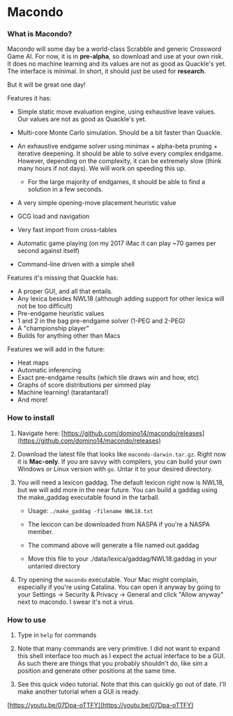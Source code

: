 # Macondo

### What is Macondo?

Macondo will some day be a world-class Scrabble and generic Crossword Game AI. For now, it is in **pre-alpha**, so download and use at your own risk. It does no machine learning and its values are not as good as Quackle's yet. The interface is minimal. In short, it should just be used for **research**.

But it will be great one day!

Features it has:

- Simple static move evaluation engine, using exhaustive leave values. Our values are not as good as Quackle's yet.
- Multi-core Monte Carlo simulation. Should be a bit faster than Quackle.
- An exhaustive endgame solver using minimax + alpha-beta pruning + iterative deepening. It should be able to solve every complex endgame. However, depending on the complexity, it can be extremely slow (think many hours if not days). We will work on speeding this up.

  - For the large majority of endgames, it should be able to find a solution in a few seconds.

- A very simple opening-move placement heuristic value
- GCG load and navigation
- Very fast import from cross-tables
- Automatic game playing (on my 2017 iMac it can play ~70 games per second against itself)
- Command-line driven with a simple shell

Features it's missing that Quackle has:

- A proper GUI, and all that entails.
- Any lexica besides NWL18 (although adding support for other lexica will not be too difficult)
- Pre-endgame heuristic values
- 1 and 2 in the bag pre-endgame solver (1-PEG and 2-PEG)
- A "championship player"
- Builds for anything other than Macs

Features we will add in the future:

- Heat maps
- Automatic inferencing
- Exact pre-endgame results (which tile draws win and how, etc)
- Graphs of score distributions per simmed play
- Machine learning! (taratantara!)
- And more!

### How to install

1. Navigate here:
   [https://github.com/domino14/macondo/releases](https://github.com/domino14/macondo/releases)

2) Download the latest file that looks like `macondo-darwin.tar.gz`. Right now it is **Mac-only**. If you are savvy with compilers, you can build your own Windows or Linux version with `go`. Untar it to your desired directory.

3) You will need a lexicon gaddag. The default lexicon right now is NWL18, but we will add more in the near future. You can build a gaddag using the make_gaddag executable found in the tarball.

   - Usage: `./make_gaddag -filename NWL18.txt`

   - The lexicon can be downloaded from NASPA if you're a NASPA member.

   - The command above will generate a file named out.gaddag
   - Move this file to your ./data/lexica/gaddag/NWL18.gaddag in your untarred directory

4. Try opening the `macondo` executable. Your Mac might complain, especially if you're using Catalina. You can open it anyway by going to your Settings -> Security & Privacy -> General and click "Allow anyway" next to macondo. I swear it's not a virus.

### How to use

1. Type in `help` for commands

2. Note that many commands are very primitive. I did not want to expand this shell interface too much as I expect the actual interface to be a GUI. As such there are things that you probably shouldn't do, like sim a position and generate other positions at the same time.

3. See this quick video tutorial. Note that this can quickly go out of date. I'll make another tutorial when a GUI is ready.

[https://youtu.be/07Dpa-oTTFY](https://youtu.be/07Dpa-oTTFY)
